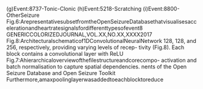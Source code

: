 (g)Event:8737-Tonic-Clonic (h)Event:5218-Scratching (i)Event:8800-OtherSeizure
Fig.6:ArepresentativesubsetfromtheOpenSeizureDatabasethatvisualisesaccelerationandheartratesignalsfordifferenttypesofevent8 GENERICCOLORIZEDJOURNAL,VOL.XX,NO.XX,XXXX2017
Fig.8:Architecturalschematicof1DConvolutionalNeuralNetwork
128, 128, and 256, respectively, providing varying levels of recep-
tivity (Fig.8). Each block contains a convolutional layer with ReLU
Fig.7:Ahierarchicaloverviewofthefilestructureandcorecompo- activation and batch normalisation to capture spatial dependencies.
nents of the Open Seizure Database and Open Seizure Toolkit Furthermore,amaxpoolinglayerwasaddedtoeachblocktoreduce